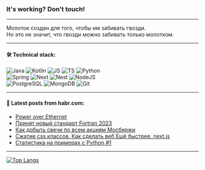 ### It's working? Don't touch!

---
Молоток создан для того, чтобы им забивать гвозди. <br>
Но это не значит, что гвозди можно забивать только молотком.

---

#### 🛠️ Technical stack:

![Java](https://img.shields.io/badge/Java-informational?logo=Oracle&style=flat&logoColor=white&color=FF4500)
![Kotlin](https://img.shields.io/badge/Kotlin-informational?logo=Kotlin&style=flat&logoColor=white&color=774D97)
![JS](https://img.shields.io/badge/JS-informational?logo=javaScript&style=flat&logoColor=black&color=F7Df1E)
![TS](https://img.shields.io/badge/TypeScript-informational?logo=typeScript&style=flat&logoColor=black&color=017acc)
![Python](https://img.shields.io/badge/Python-informational?logo=Python&style=flat&logoColor=black&color=ffdd54) <br>
![Spring](https://img.shields.io/badge/SpringBoot-informational?logo=SpringBoot&style=flat&logoColor=white&color=6DB33F) 
![Next](https://img.shields.io/badge/Next.js-informational?logo=Next.js&style=flat&logoColor=white&color=3671a1)
![Nest](https://img.shields.io/badge/NestJS-informational?logo=NestJS&style=flat&logoColor=white&color=E0234E)
![NodeJS](https://img.shields.io/badge/NodeJS-informational?logo=node.js&style=flat&logoColor=white&color=70A760) <br>
![PostgreSQL](https://img.shields.io/badge/PostgreSQL-informational?logo=PostgreSQL&style=flat&logoColor=white&color=DAA520)
![MongoDB](https://img.shields.io/badge/MongoDB-informational?logo=MongoDB&style=flat&logoColor=white&color=870000)
![Git](https://img.shields.io/badge/Git-informational?logo=git&style=flat&logoColor=white&color=f74e28)

___

#### 💬 Latest posts from habr.com:

<!-- BLOG-POST-LIST:START -->
- [Power over Ethernet](https://habr.com/ru/articles/786786/?utm_source=habrahabr&utm_medium=rss&utm_campaign=786786)
- [Принят новый стандарт Fortran 2023](https://habr.com/ru/articles/786716/?utm_source=habrahabr&utm_medium=rss&utm_campaign=786716)
- [Как добыть свечи по всем акциям Мосбиржи](https://habr.com/ru/articles/786770/?utm_source=habrahabr&utm_medium=rss&utm_campaign=786770)
- [Сжатие css классов. Как сделать веб Ещё быстрее. next.js](https://habr.com/ru/articles/786594/?utm_source=habrahabr&utm_medium=rss&utm_campaign=786594)
- [Статистика на примерах с Python #1](https://habr.com/ru/articles/786760/?utm_source=habrahabr&utm_medium=rss&utm_campaign=786760)
<!-- BLOG-POST-LIST:END -->

---
[![Top Langs](https://github-readme-stats-git-master-advtsetting-gmailcom.vercel.app/api/top-langs/?username=zloylis&langs_count=10&hide_title=false&title_color=e6edf3&size_weight=0.5&count_weight=0.5&layout=compact&hide_border=true&theme=dracula)](https://github.com/zloylis)

<!-- ![GitHub stats](https://github-readme-stats-git-master-advtsetting-gmailcom.vercel.app/api?username=zloylis&show_icons=true&hide_border=true&theme=dracula&hide_title=true&include_all_commits=true&count_private=true&hide=contribs&hide_rank=true) -->
